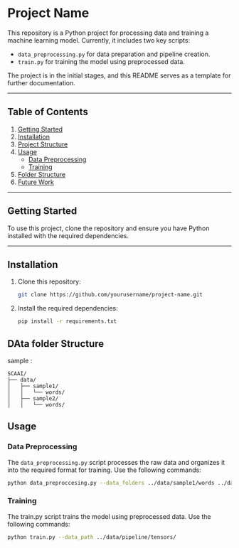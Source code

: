 # Project Name

This repository is a Python project for processing data and training a machine learning model. Currently, it includes two key scripts:

- `data_preprocessing.py` for data preparation and pipeline creation.
- `train.py` for training the model using preprocessed data.

The project is in the initial stages, and this README serves as a template for further documentation.

---

## Table of Contents

1. [Getting Started](#getting-started)
2. [Installation](#installation)
3. [Project Structure](#project-structure)
4. [Usage](#usage)
    - [Data Preprocessing](#data-preprocessing)
    - [Training](#training)
5. [Folder Structure](#folder-structure)
6. [Future Work](#future-work)

---

## Getting Started

To use this project, clone the repository and ensure you have Python installed with the required dependencies.

---

## Installation

1. Clone this repository:
   ```bash
   git clone https://github.com/yourusername/project-name.git 
   ```
2. Install the required dependencies:
    ```bash
   pip install -r requirements.txt 
   ```

## DAta folder Structure

sample :

  
    SCAAI/
    ├── data/
    │   ├── sample1/
    │   │   └── words/
    │   ├── sample2/
    │   │   └── words/



## Usage

### Data Preprocessing
The `data_preprocessing.py` script processes the raw data and organizes it into the required format for training. Use the following commands:

```bash
python data_preproccesing.py --data_folders ../data/sample1/words ../data/sample2/words ../data/sample23/words --output_path ../data/pipeline 

```

### Training
The train.py script trains the model using preprocessed data. Use the following commands:

```bash
python train.py --data_path ../data/pipeline/tensors/
```
